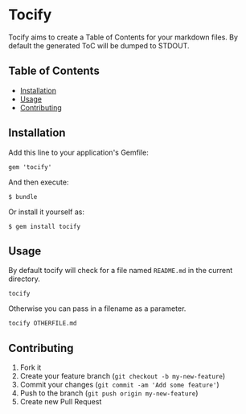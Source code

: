 # Tocify

Tocify aims to create a Table of Contents for your markdown files.  By default the generated ToC will be dumped to STDOUT.

## Table of Contents
* [Installation](#installation)
* [Usage](#usage)
* [Contributing](#contributing)

## Installation

Add this line to your application's Gemfile:

    gem 'tocify'

And then execute:

    $ bundle

Or install it yourself as:

    $ gem install tocify

## Usage

By default tocify will check for a file named `README.md` in the current directory.

    tocify

Otherwise you can pass in a filename as a parameter.

    tocify OTHERFILE.md

## Contributing

1. Fork it
2. Create your feature branch (`git checkout -b my-new-feature`)
3. Commit your changes (`git commit -am 'Add some feature'`)
4. Push to the branch (`git push origin my-new-feature`)
5. Create new Pull Request
